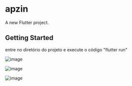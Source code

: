 # apzin

A new Flutter project.

## Getting Started
entre no diretório do projeto e execute o código "flutter run"

![image](https://github.com/user-attachments/assets/8249a2c0-2b99-449f-abf0-895498e03182)

![image](https://github.com/user-attachments/assets/d0c41f48-7fd2-4c7d-9679-4d0f360baf38)

![image](https://github.com/user-attachments/assets/5644668d-500b-4b23-a038-5055d02afa79)


